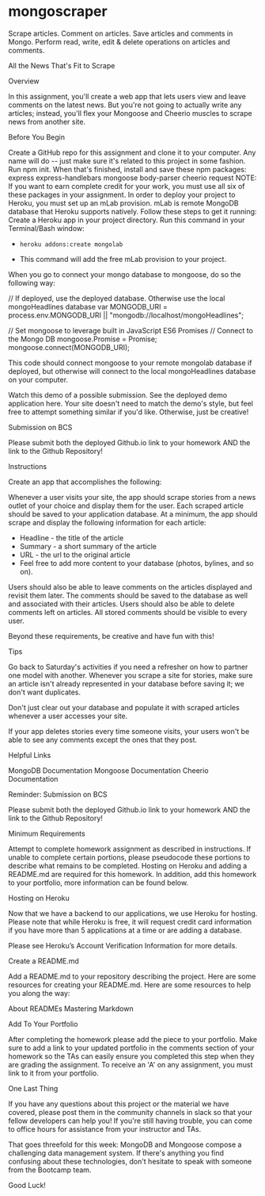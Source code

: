 # mongoscraper
Scrape articles. Comment on articles.  Save articles and comments in Mongo. Perform read, write, edit &amp; delete operations on articles and comments.

All the News That's Fit to Scrape

Overview

In this assignment, you'll create a web app that lets users view and leave comments on the latest news. But you're not going to actually write any articles; instead, you'll flex your Mongoose and Cheerio muscles to scrape news from another site.

Before You Begin

Create a GitHub repo for this assignment and clone it to your computer. Any name will do -- just make sure it's related to this project in some fashion.
Run npm init. When that's finished, install and save these npm packages:
express
express-handlebars
mongoose
body-parser
cheerio
request
NOTE: If you want to earn complete credit for your work, you must use all six of these packages in your assignment.
In order to deploy your project to Heroku, you must set up an mLab provision. mLab is remote MongoDB database that Heroku supports natively. Follow these steps to get it running:
Create a Heroku app in your project directory.
Run this command in your Terminal/Bash window:

* `heroku addons:create mongolab`

* This command will add the free mLab provision to your project.

When you go to connect your mongo database to mongoose, do so the following way:

// If deployed, use the deployed database. Otherwise use the local mongoHeadlines database
var MONGODB_URI = process.env.MONGODB_URI || "mongodb://localhost/mongoHeadlines";

// Set mongoose to leverage built in JavaScript ES6 Promises
// Connect to the Mongo DB
mongoose.Promise = Promise;
mongoose.connect(MONGODB_URI);

This code should connect mongoose to your remote mongolab database if deployed, but otherwise will connect to the local mongoHeadlines database on your computer.

Watch this demo of a possible submission. See the deployed demo application here.
Your site doesn't need to match the demo's style, but feel free to attempt something similar if you'd like. Otherwise, just be creative!

Submission on BCS

Please submit both the deployed Github.io link to your homework AND the link to the Github Repository!

Instructions

Create an app that accomplishes the following:

Whenever a user visits your site, the app should scrape stories from a news outlet of your choice and display them for the user. Each scraped article should be saved to your application database. At a minimum, the app should scrape and display the following information for each article:

 * Headline - the title of the article
 * Summary - a short summary of the article
 * URL - the url to the original article
 * Feel free to add more content to your database (photos, bylines, and so on).

Users should also be able to leave comments on the articles displayed and revisit them later. The comments should be saved to the database as well and associated with their articles. Users should also be able to delete comments left on articles. All stored comments should be visible to every user.

Beyond these requirements, be creative and have fun with this!

Tips

Go back to Saturday's activities if you need a refresher on how to partner one model with another.
Whenever you scrape a site for stories, make sure an article isn't already represented in your database before saving it; we don't want duplicates.

Don't just clear out your database and populate it with scraped articles whenever a user accesses your site.

If your app deletes stories every time someone visits, your users won't be able to see any comments except the ones that they post.

Helpful Links

MongoDB Documentation
Mongoose Documentation
Cheerio Documentation

Reminder: Submission on BCS

Please submit both the deployed Github.io link to your homework AND the link to the Github Repository!

Minimum Requirements

Attempt to complete homework assignment as described in instructions. If unable to complete certain portions, please pseudocode these portions to describe what remains to be completed. Hosting on Heroku and adding a README.md are required for this homework. In addition, add this homework to your portfolio, more information can be found below.

Hosting on Heroku

Now that we have a backend to our applications, we use Heroku for hosting. Please note that while Heroku is free, it will request credit card information if you have more than 5 applications at a time or are adding a database.

Please see Heroku’s Account Verification Information for more details.

Create a README.md

Add a README.md to your repository describing the project. Here are some resources for creating your README.md. Here are some resources to help you along the way:

About READMEs
Mastering Markdown

Add To Your Portfolio

After completing the homework please add the piece to your portfolio. Make sure to add a link to your updated portfolio in the comments section of your homework so the TAs can easily ensure you completed this step when they are grading the assignment. To receive an 'A' on any assignment, you must link to it from your portfolio.

One Last Thing

If you have any questions about this project or the material we have covered, please post them in the community channels in slack so that your fellow developers can help you! If you're still having trouble, you can come to office hours for assistance from your instructor and TAs.

That goes threefold for this week: MongoDB and Mongoose compose a challenging data management system. If there's anything you find confusing about these technologies, don't hesitate to speak with someone from the Bootcamp team.

Good Luck!
